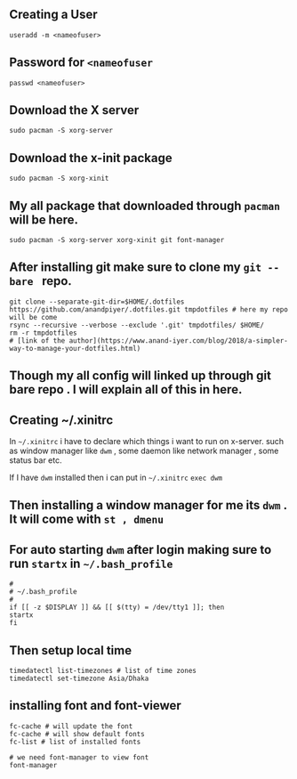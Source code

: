 ## Creating a User
`useradd -m <nameofuser>`
## Password for `<nameofuser`
`passwd <nameofuser>`

## Download the X server
`sudo pacman -S xorg-server`

## Download the x-init package
`sudo pacman -S xorg-xinit`

## My all package that downloaded through `pacman` will be here.
```
sudo pacman -S xorg-server xorg-xinit git font-manager
```

## After installing git make sure to clone my `git --bare ` repo.
```
git clone --separate-git-dir=$HOME/.dotfiles https://github.com/anandpiyer/.dotfiles.git tmpdotfiles # here my repo will be come
rsync --recursive --verbose --exclude '.git' tmpdotfiles/ $HOME/
rm -r tmpdotfiles
# [link of the author](https://www.anand-iyer.com/blog/2018/a-simpler-way-to-manage-your-dotfiles.html) 
```
## Though my all config will linked up through git bare repo . I will explain all of this in here.

## Creating ~/.xinitrc

In `~/.xinitrc` i have to declare which things i want to run on x-server. such as window manager like `dwm` , some daemon like network manager , some status bar etc.

If I have `dwm` installed then i can put in `~/.xinitrc` `exec dwm`

## Then installing a window manager for me its `dwm` . It will come with `st , dmenu `
## For auto starting `dwm` after login making sure to run `startx` in `~/.bash_profile`
```
#
# ~/.bash_profile
#
if [[ -z $DISPLAY ]] && [[ $(tty) = /dev/tty1 ]]; then
startx
fi
```

## Then setup local time 

```
timedatectl list-timezones # list of time zones
timedatectl set-timezone Asia/Dhaka

```
## installing font and font-viewer
```
fc-cache # will update the font
fc-cache # will show default fonts
fc-list # list of installed fonts

# we need font-manager to view font
font-manager

```



